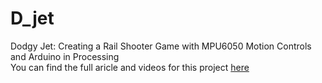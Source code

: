 # D_jet
Dodgy Jet: Creating a Rail Shooter Game with MPU6050 Motion Controls and Arduino in Processing<br>
You can find the full aricle and videos for this project [here]()
